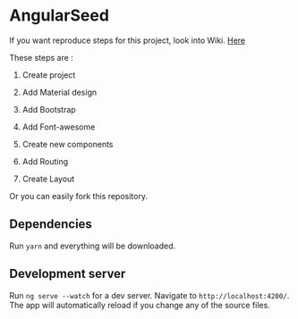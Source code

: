 # AngularSeed

If you want reproduce steps for this project, look into Wiki. [Here](https://github.com/lukaskellerstein/AngularSeed/wiki)

These steps are :

1. Create project

2. Add Material design

3. Add Bootstrap

4. Add Font-awesome

5. Create new components

6. Add Routing

7. Create Layout

Or you can easily fork this repository.

## Dependencies

Run `yarn` and everything will be downloaded.

## Development server

Run `ng serve --watch` for a dev server. Navigate to `http://localhost:4200/`. The app will automatically reload if you change any of the source files.


